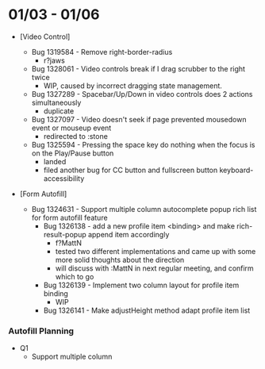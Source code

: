 # 01/03 - 01/06

- [Video Control]
  - Bug 1319584 - Remove right-border-radius
    - r?jaws
  - Bug 1328061 - Video controls break if I drag scrubber to the right twice
    - WIP, caused by incorrect dragging state management.
  - Bug 1327289 - Spacebar/Up/Down in video controls does 2 actions simultaneously
    - duplicate
  - Bug 1327097 - Video doesn't seek if page prevented mousedown event or mouseup event
    - redirected to :stone
  - Bug 1325594 - Pressing the space key do nothing when the focus is on the Play/Pause button
    - landed
    - filed another bug for CC button and fullscreen button keyboard-accessibility


- [Form Autofill]
  - Bug 1324631 - Support multiple column autocomplete popup rich list for form autofill feature
    - Bug 1326138 - add a new profile item \<binding\> and make rich-result-popup append item accordingly
      - f?MattN
      - tested two different implementations and came up with some more solid thoughts about the direction
      - will discuss with :MattN in next regular meeting, and confirm which to go
    - Bug 1326139 - Implement two column layout for profile item binding
      - WIP
    - Bug 1326141 - Make adjustHeight method adapt profile item list


### Autofill Planning ###

- Q1 
  - Support multiple column
